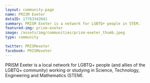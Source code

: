 ```yaml
---
layout: community-page
name: PRISM Exeter
dataID: 17763342041
summary: PRISM Exeter is a network for LGBTQ+ people in STEM.
featured-img: prism-exeter
image: /assets/img/communities/prism-exeter_thumb.jpeg
type: community

twitter: PRISMexeter
facebook: PRISMexeter
---
```

PRISM Exeter is a local network for LGBTQ+ people (and allies of the LGBTQ+ community)
working or studying in Science, Technology, Engineering and Mathematics (STEM).
